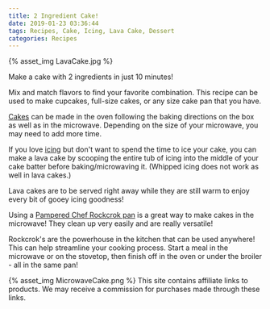 ```yaml
---
title: 2 Ingredient Cake!
date: 2019-01-23 03:36:44
tags: Recipes, Cake, Icing, Lava Cake, Dessert
categories: Recipes
---
```

{% asset_img LavaCake.jpg %}

Make a cake with 2 ingredients in just 10 minutes! 

Mix and match flavors to find your favorite combination. This recipe can be used to make cupcakes, full-size cakes, or any size cake pan that you have. 

[Cakes](https://amzn.to/2W9oqJD) can be made in the oven following the baking directions on the box as well as in the microwave. Depending on the size of your microwave, you may need to add more time.

If you love [icing](https://amzn.to/2RXPxIz) but don't want to spend the time to ice your cake, you can make a lava cake by scooping the entire tub of icing into the middle of your cake batter before baking/microwaving it. (Whipped icing does not work as well in lava cakes.)

Lava cakes are to be served right away while they are still warm to enjoy every bit of gooey icing goodness!

Using a [Pampered Chef Rockcrok pan](https://www.pamperedchef.com/pws/sarahconrad/shop/Cookware/Cookware/Rockcrok+Everyday+Pan/3139) is a great way to make cakes in the microwave! They clean up very easily and are really versatile!

Rockcrok's are the powerhouse in the kitchen that can be used anywhere! This can help streamline your cooking process. Start a meal in the microwave or on the stovetop, then finish off in the oven or under the broiler - all in the same pan!

{% asset_img MicrowaveCake.png %}
This site contains affiliate links to products. We may receive a commission for purchases made through these links.